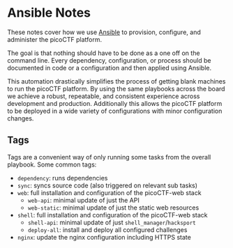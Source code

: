 # Ansible Notes

These notes cover how we use [Ansible](https://www.ansible.com/) to provision,
configure, and administer the picoCTF platform.

The goal is that nothing should have to be done as a one off on the command
line. Every dependency, configuration, or process should be documented in code
or a configuration and then applied using Ansible.

This automation drastically simplifies the process of getting blank machines to
run the picoCTF platform. By using the same playbooks across the board we
achieve a robust, repeatable, and consistent experience across development and
production.  Additionally this allows the picoCTF platform to be deployed in
a wide variety of configurations with minor configuration changes.

## Tags

Tags are a convenient way of only running some tasks from the overall playbook.
Some common tags:

- `dependency`: runs dependencies
- `sync`: syncs source code (also triggered on relevant sub tasks)
- `web`: full installation and configuration of the picoCTF-web stack
  - `web-api`: minimal update of just the API
  - `web-static`: minimal update of just the static web resources
- `shell`: full installation and configuration of the picoCTF-web stack
  - `shell-api`: minimal update of just `shell_manager`/`hacksport`
  - `deploy-all`: install and deploy all configured challenges
- `nginx`: update the nginx configuration including HTTPS state
